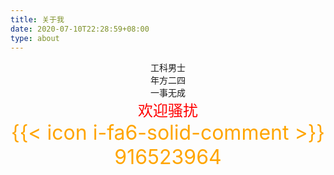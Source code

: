 ```yaml
---
title: 关于我
date: 2020-07-10T22:28:59+08:00
type: about
---
```


<center>工科男士</center>
<center>年方二四</center>
<center>一事无成</center>
<center><font size="5" color="red">欢迎骚扰</font></center>
<center><font size="6" color="orange">{{< icon i-fa6-solid-comment >}} 916523964</font></center>
